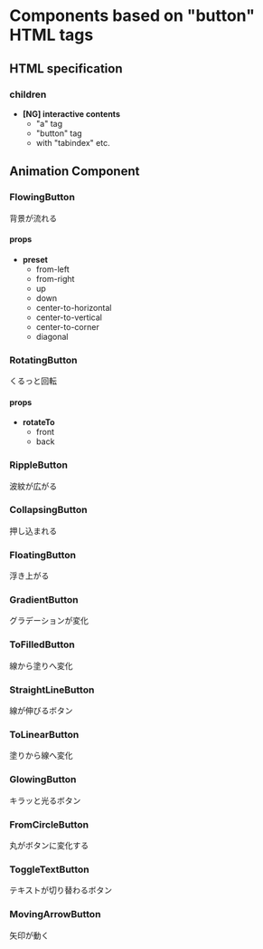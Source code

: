 # Components based on "button" HTML tags

## HTML specification

### children

- **[NG] interactive contents**
  - "a" tag
  - "button" tag
  - with "tabindex" etc.

## Animation Component

### FlowingButton

背景が流れる

#### props

- **preset**
  - from-left
  - from-right
  - up
  - down
  - center-to-horizontal
  - center-to-vertical
  - center-to-corner
  - diagonal

### RotatingButton

くるっと回転

#### props

- **rotateTo**
  - front
  - back

### RippleButton

波紋が広がる

### CollapsingButton

押し込まれる

### FloatingButton

浮き上がる

### GradientButton

グラデーションが変化

### ToFilledButton

線から塗りへ変化

### StraightLineButton

線が伸びるボタン

### ToLinearButton

塗りから線へ変化

### GlowingButton

キラッと光るボタン

### FromCircleButton

丸がボタンに変化する

### ToggleTextButton

テキストが切り替わるボタン

### MovingArrowButton

矢印が動く
